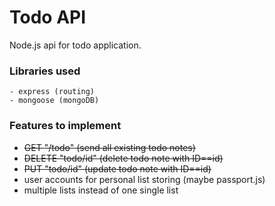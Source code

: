 # Todo API

Node.js api for todo application.

### Libraries used
    - express (routing)
    - mongoose (mongoDB)

### Features to implement

- <del>GET "/todo" (send all existing todo notes)</del>
- <del>DELETE "todo/id" (delete todo note with ID==id)</del>
- <del>PUT "todo/id" (update todo note with ID==id)</del>
- user accounts for personal list storing (maybe passport.js)
- multiple lists instead of one single list

